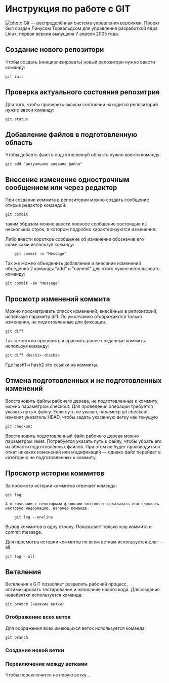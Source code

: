 # Инструкция по работе с GIT

![photo](jdun.jpg)
Git — распределённая система управления версиями. Проект был создан Линусом Торвальдсом для управления разработкой ядра Linux, первая версия выпущена 7 апреля 2005 года.

## Создание нового репозитори

Чтобы создать (инициализировать) новый репозитори нужно ввести команду:

    git init

## Проверка актуального состояния репозитрия

Для того, чтобы проверить вкаком состоянии находится репозиторий нужно ввеси команду:

    git status

## Добавление файлов в подготовленную область

Чтобы добавть файл в подготовленнуб область нужно ввести команду:

    git add "актуальное завание файла"

## Внесение изменение однострочным сообщением или через редактор

При создании коммита в репозитории можно создать сообщение открыв редактор командой:

    git commit

таким образом можно ввести полносе сообщение состоящие из нескольких строк, в котором подробно характеризуются изменения.

Либо внести короткое сообщение об изменении обозначив его ковычками используя команду:

        git commit -m "Message" 

Так же можно объеденить добавление и внесение изменений объеденив 2 команды "add" и "commit" для этого нужно использовать команду:

    git commit -am "Message"

## Просмотр изменений коммита

Можно просматривать список изменений, внесённых в репозиторий, используя параметр diff. По умолчанию отображаются только изменения, не подготовленные для фиксации.

    git diff

Так же можно проверить и сравнить ранее созданные коммиты используя команду:

    git diff <hash1> <hash2>

Где hash1 и hash2 это ссылки на коммиты.

## Отмена подготовленных и не подготовленных изменений

Восстановить файлы рабочего дерева, не подготовленные к коммиту, можно параметром checkout. Для проведения операции требуется указать путь к файлу. Если путь не указан, параметр git checkout изменит указатель HEAD, чтобы задать указанную ветку как текущую

    git checkout 

 Восстановить подготовленный файл рабочего дерева можно параметром reset. Потребуется указать путь к файлу, чтобы убрать его из области подготовленных файлов. При этом не будет производиться откат никаких изменений или модификаций — однако файл перейдёт в категорию не подготовленных к коммиту.

## Просмотр истории коммитов

За просмотр истории коммитов отвечает команда:

    git log

    А в сочеании с некоторыми флажками позволяет показывать или скрывать некторую информацию. Напрмер команда 

        git log --oneline

   Вывод коммитов в одну строку. Показывает только хэш коммита и commit message.

   Для просмотра истории коммитов по всем веткам используется флаг --all

    git log --all

 ## Ветвления

Ветвления в GIT позволяет разделять рабочий процесс, оптимизировать тестирование и написание нового кода. Длясоздания новойветки используется команда:

    git branch (назвние ветки)

### Отображение всех веток

Для оображения всех имеющихся веток используется команда:

    git branch


### Создание новой ветки

### Переключение между ветками

Чтобы переключится на новую ветку...

